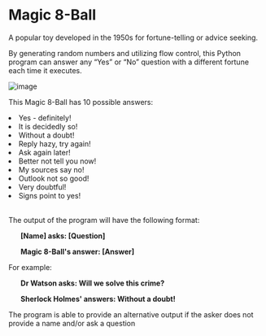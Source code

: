 <h1>Magic 8-Ball</h1>
<p>A popular toy developed in the 1950s for fortune-telling or advice seeking.</p>
<p>By generating random numbers and utilizing flow control, this Python program can answer any “Yes” or “No” question with a different fortune each time it executes.</p>

<img>![image](https://user-images.githubusercontent.com/72925595/114471943-4effbc00-9be9-11eb-9536-bdc58e2bea1d.png)<img/>

<p>This Magic 8-Ball has 10 possible answers:</p>

  <li>Yes - definitely!</li>
  <li>It is decidedly so!</li>
  <li>Without a doubt!</li>
  <li>Reply hazy, try again!</li>
  <li>Ask again later!</li>
  <li>Better not tell you now!</li>
  <li>My sources say no!</li>
  <li>Outlook not so good!</li>
  <li>Very doubtful!</li>
  <li>Signs point to yes!</li>
<br>
 <p>The output of the program will have the following format:</p>

  <ul><b>[Name] asks: [Question]</b></ul>

  <ul><b>Magic 8-Ball's answer: [Answer]</b></ul>


<p>For example:</p>

  <ul><b>Dr Watson asks:  Will we solve this crime?</b></ul>

  <ul><b>Sherlock Holmes' answers: Without a doubt!</b></ul>

<p>The program is able to provide an alternative output if the asker does not provide a name and/or ask a question</p>
